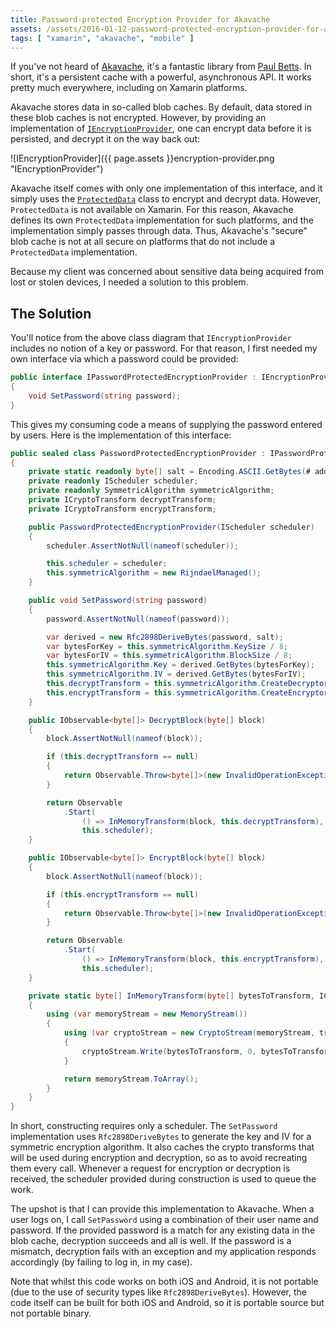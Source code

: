 ```yaml
---
title: Password-protected Encryption Provider for Akavache
assets: /assets/2016-01-12-password-protected-encryption-provider-for-akavache/
tags: [ "xamarin", "akavache", "mobile" ]
---
```

If you've not heard of [Akavache](https://github.com/akavache/Akavache), it's a fantastic library from [Paul Betts](https://github.com/paulcbetts). In short, it's a persistent cache with a powerful, asynchronous API. It works pretty much everywhere, including on Xamarin platforms.

Akavache stores data in so-called blob caches. By default, data stored in these blob caches is not encrypted. However, by providing an implementation of [`IEncryptionProvider`](https://github.com/akavache/Akavache/blob/master/Akavache/Portable/IEncryptionProvider.cs), one can encrypt data before it is persisted, and decrypt it on the way back out:

![IEncryptionProvider]({{ page.assets }}encryption-provider.png "IEncryptionProvider")

Akavache itself comes with only one implementation of this interface, and it simply uses the [`ProtectedData`](https://msdn.microsoft.com/en-us/library/system.security.cryptography.protecteddata.aspx) class to encrypt and decrypt data. However, `ProtectedData` is not available on Xamarin. For this reason, Akavache defines its own `ProtectedData` implementation for such platforms, and the implementation simply passes through data. Thus, Akavache's "secure" blob cache is not at all secure on platforms that do not include a `ProtectedData` implementation.

Because my client was concerned about sensitive data being acquired from lost or stolen devices, I needed a solution to this problem.

## The Solution

You'll notice from the above class diagram that `IEncryptionProvider` includes no notion of a key or password. For that reason, I first needed my own interface via which a password could be provided:

```C#
public interface IPasswordProtectedEncryptionProvider : IEncryptionProvider
{
    void SetPassword(string password);
}
```

This gives my consuming code a means of supplying the password entered by users. Here is the implementation of this interface:

```C#
public sealed class PasswordProtectedEncryptionProvider : IPasswordProtectedEncryptionProvider
{
    private static readonly byte[] salt = Encoding.ASCII.GetBytes(# add a random, 16 character string here #);
    private readonly IScheduler scheduler;
    private readonly SymmetricAlgorithm symmetricAlgorithm;
    private ICryptoTransform decryptTransform;
    private ICryptoTransform encryptTransform;

    public PasswordProtectedEncryptionProvider(IScheduler scheduler)
    {
        scheduler.AssertNotNull(nameof(scheduler));

        this.scheduler = scheduler;
        this.symmetricAlgorithm = new RijndaelManaged();
    }

    public void SetPassword(string password)
    {
        password.AssertNotNull(nameof(password));

        var derived = new Rfc2898DeriveBytes(password, salt);
        var bytesForKey = this.symmetricAlgorithm.KeySize / 8;
        var bytesForIV = this.symmetricAlgorithm.BlockSize / 8;
        this.symmetricAlgorithm.Key = derived.GetBytes(bytesForKey);
        this.symmetricAlgorithm.IV = derived.GetBytes(bytesForIV);
        this.decryptTransform = this.symmetricAlgorithm.CreateDecryptor(this.symmetricAlgorithm.Key, this.symmetricAlgorithm.IV);
        this.encryptTransform = this.symmetricAlgorithm.CreateEncryptor(this.symmetricAlgorithm.Key, this.symmetricAlgorithm.IV);
    }

    public IObservable<byte[]> DecryptBlock(byte[] block)
    {
        block.AssertNotNull(nameof(block));

        if (this.decryptTransform == null)
        {
            return Observable.Throw<byte[]>(new InvalidOperationException("You must call SetPassword first."));
        }

        return Observable
            .Start(
                () => InMemoryTransform(block, this.decryptTransform),
                this.scheduler);
    }

    public IObservable<byte[]> EncryptBlock(byte[] block)
    {
        block.AssertNotNull(nameof(block));

        if (this.encryptTransform == null)
        {
            return Observable.Throw<byte[]>(new InvalidOperationException("You must call SetPassword first."));
        }

        return Observable
            .Start(
                () => InMemoryTransform(block, this.encryptTransform),
                this.scheduler);
    }

    private static byte[] InMemoryTransform(byte[] bytesToTransform, ICryptoTransform transform)
    {
        using (var memoryStream = new MemoryStream())
        {
            using (var cryptoStream = new CryptoStream(memoryStream, transform, CryptoStreamMode.Write))
            {
                cryptoStream.Write(bytesToTransform, 0, bytesToTransform.Length);
            }

            return memoryStream.ToArray();
        }
    }
}
```

In short, constructing requires only a scheduler. The `SetPassword` implementation uses `Rfc2898DeriveBytes` to generate the key and IV for a symmetric encryption algorithm. It also caches the crypto transforms that will be used during encryption and decryption, so as to avoid recreating them every call. Whenever a request for encryption or decryption is received, the scheduler provided during construction is used to queue the work.

The upshot is that I can provide this implementation to Akavache. When a user logs on, I call `SetPassword` using a combination of their user name and password. If the provided password is a match for any existing data in the blob cache, decryption succeeds and all is well. If the password is a mismatch, decryption fails with an exception and my application responds accordingly (by failing to log in, in my case). 

Note that whilst this code works on both iOS and Android, it is not portable (due to the use of security types like `Rfc2898DeriveBytes`). However, the code itself can be built for both iOS and Android, so it is portable source but not portable binary.